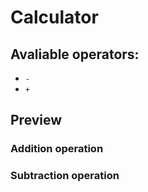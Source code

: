 # Calculator
## Avaliable operators:
* `-`
* `+`

## Preview
### Addition operation

### Subtraction operation